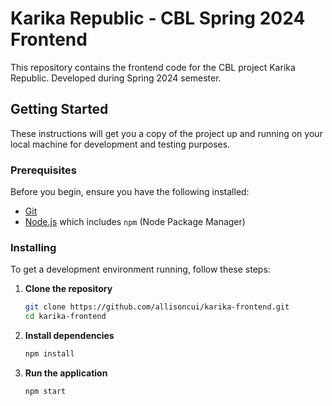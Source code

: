 # Karika Republic - CBL Spring 2024 Frontend

This repository contains the frontend code for the CBL project Karika Republic. Developed during Spring 2024 semester.

## Getting Started

These instructions will get you a copy of the project up and running on your local machine for development and testing purposes.

### Prerequisites

Before you begin, ensure you have the following installed:
- [Git](https://git-scm.com/)
- [Node.js](https://nodejs.org/en/) which includes `npm` (Node Package Manager)

### Installing

To get a development environment running, follow these steps:

1. **Clone the repository**
   ```bash
   git clone https://github.com/allisoncui/karika-frontend.git
   cd karika-frontend
2. **Install dependencies**
   ```bash
   npm install
3. **Run the application**
   ```bash
   npm start
